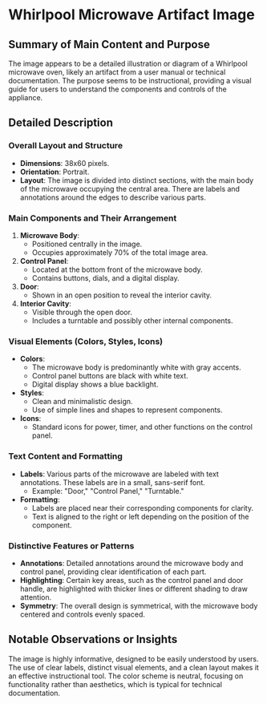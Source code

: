 # Whirlpool Microwave Artifact Image

## Summary of Main Content and Purpose
The image appears to be a detailed illustration or diagram of a Whirlpool microwave oven, likely an artifact from a user manual or technical documentation. The purpose seems to be instructional, providing a visual guide for users to understand the components and controls of the appliance.

## Detailed Description

### Overall Layout and Structure
- **Dimensions**: 38x60 pixels.
- **Orientation**: Portrait.
- **Layout**: The image is divided into distinct sections, with the main body of the microwave occupying the central area. There are labels and annotations around the edges to describe various parts.

### Main Components and Their Arrangement
1. **Microwave Body**:
   - Positioned centrally in the image.
   - Occupies approximately 70% of the total image area.
2. **Control Panel**:
   - Located at the bottom front of the microwave body.
   - Contains buttons, dials, and a digital display.
3. **Door**:
   - Shown in an open position to reveal the interior cavity.
4. **Interior Cavity**:
   - Visible through the open door.
   - Includes a turntable and possibly other internal components.

### Visual Elements (Colors, Styles, Icons)
- **Colors**:
  - The microwave body is predominantly white with gray accents.
  - Control panel buttons are black with white text.
  - Digital display shows a blue backlight.
- **Styles**:
  - Clean and minimalistic design.
  - Use of simple lines and shapes to represent components.
- **Icons**:
  - Standard icons for power, timer, and other functions on the control panel.

### Text Content and Formatting
- **Labels**: Various parts of the microwave are labeled with text annotations. These labels are in a small, sans-serif font.
  - Example: "Door," "Control Panel," "Turntable."
- **Formatting**:
  - Labels are placed near their corresponding components for clarity.
  - Text is aligned to the right or left depending on the position of the component.

### Distinctive Features or Patterns
- **Annotations**: Detailed annotations around the microwave body and control panel, providing clear identification of each part.
- **Highlighting**: Certain key areas, such as the control panel and door handle, are highlighted with thicker lines or different shading to draw attention.
- **Symmetry**: The overall design is symmetrical, with the microwave body centered and controls evenly spaced.

## Notable Observations or Insights
The image is highly informative, designed to be easily understood by users. The use of clear labels, distinct visual elements, and a clean layout makes it an effective instructional tool. The color scheme is neutral, focusing on functionality rather than aesthetics, which is typical for technical documentation.